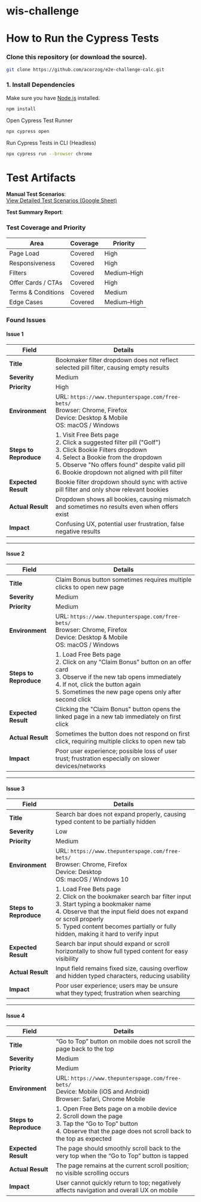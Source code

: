 # wis-challenge

# How to Run the Cypress Tests

### Clone this repository (or download the source).

```bash
git clone https://github.com/acorzog/e2e-challenge-calc.git
```

### 1. Install Dependencies

Make sure you have [Node.js](https://nodejs.org) installed.

```bash
npm install
```
Open Cypress Test Runner 
```bash
npx cypress open

```
Run Cypress Tests in CLI (Headless)
```bash
npx cypress run --browser chrome
```

# Test Artifacts

**Manual Test Scenarios**:  
  [View Detailed Test Scenarios (Google Sheet)](https://docs.google.com/spreadsheets/d/1k3rRGLq_4L8qlFXXAJ4cv30qcXvp9p1-0-TOLSkLwHw/edit?usp=sharing)

**Test Summary Report**:

### Test Coverage and Priority

| Area                   | Coverage     | Priority   |
|------------------------|--------------|------------|
| Page Load              | Covered   | High       |
| Responsiveness         | Covered   | High       |
| Filters                | Covered   | Medium–High|
| Offer Cards / CTAs     | Covered   | High       |
| Terms & Conditions     | Covered   | Medium     |
| Edge Cases             | Covered   | Medium–High|


### Found Issues

#### Issue 1

| **Field**          | **Details**                                                                                      |
|--------------------|------------------------------------------------------------------------------------------------|
| **Title**          | Bookmaker filter dropdown does not reflect selected pill filter, causing empty results          |
| **Severity**       | Medium                                                                                         |
| **Priority**       | High                                                                                           |
| **Environment**    | URL: `https://www.thepunterspage.com/free-bets/` <br>Browser: Chrome, Firefox <br>Device: Desktop & Mobile <br>OS: macOS / Windows |
| **Steps to Reproduce** | 1. Visit Free Bets page <br>2. Click a suggested filter pill ("Golf") <br>3. Click Bookie Filters dropdown <br>4. Select a Bookie from the dropdown <br>5. Observe "No offers found" despite valid pill <br>6. Bookie dropdown not aligned with pill filter |
| **Expected Result**  | Bookie filter dropdown should sync with active pill filter and only show relevant bookies|
| **Actual Result**    | Dropdown shows all bookies, causing mismatch and sometimes no results even when offers exist    |
| **Impact**           | Confusing UX, potential user frustration, false negative results                                |

---
#### Issue 2

| **Field**          | **Details**                                                                                      |
|--------------------|------------------------------------------------------------------------------------------------|
| **Title**          | Claim Bonus button sometimes requires multiple clicks to open new page                          |
| **Severity**       | Medium                                                                                         |
| **Priority**       | Medium                                                                                           |
| **Environment**    | URL: `https://www.thepunterspage.com/free-bets/` <br>Browser: Chrome, Firefox <br>Device: Desktop & Mobile <br>OS: macOS / Windows|
| **Steps to Reproduce** | 1. Load Free Bets page <br>2. Click on any "Claim Bonus" button on an offer card <br>3. Observe if the new tab opens immediately <br>4. If not, click the button again <br>5. Sometimes the new page opens only after second click |
| **Expected Result**  | Clicking the "Claim Bonus" button opens the linked page in a new tab immediately on first click |
| **Actual Result**    | Sometimes the button does not respond on first click, requiring multiple clicks to open new tab |
| **Impact**           | Poor user experience; possible loss of user trust; frustration especially on slower devices/networks |

---
#### Issue 3

| **Field**          | **Details**                                                                                      |
|--------------------|------------------------------------------------------------------------------------------------|
| **Title**          | Search bar does not expand properly, causing typed content to be partially hidden               |
| **Severity**       | Low                                                                                            |
| **Priority**       | Medium                                                                                         |
| **Environment**    | URL: `https://www.thepunterspage.com/free-bets/` <br>Browser: Chrome, Firefox <br>Device: Desktop <br>OS: macOS / Windows 10 |
| **Steps to Reproduce** | 1. Load Free Bets page <br>2. Click on the bookmaker search bar filter input <br>3. Start typing a bookmaker name <br>4. Observe that the input field does not expand or scroll properly <br>5. Typed content becomes partially or fully hidden, making it hard to verify input |
| **Expected Result**  | Search bar input should expand or scroll horizontally to show full typed content for easy visibility |
| **Actual Result**    | Input field remains fixed size, causing overflow and hidden typed characters, reducing usability |
| **Impact**           | Poor user experience; users may be unsure what they typed; frustration when searching |

---
#### Issue 4

| **Field**           | **Details**                                                                                     |
|---------------------|------------------------------------------------------------------------------------------------|
| **Title**           | “Go to Top” button on mobile does not scroll the page back to the top                           |
| **Severity**        | Medium                                                                                         |
| **Priority**        | Medium                                                                                         |
| **Environment**     | URL: `https://www.thepunterspage.com/free-bets/` <br>Device: Mobile (iOS and Android) <br>Browser: Safari, Chrome Mobile |
| **Steps to Reproduce** | 1. Open Free Bets page on a mobile device <br>2. Scroll down the page <br>3. Tap the “Go to Top” button <br>4. Observe that the page does not scroll back to the top as expected |
| **Expected Result**   | The page should smoothly scroll back to the very top when the “Go to Top” button is tapped     |
| **Actual Result**     | The page remains at the current scroll position; no visible scrolling occurs                    |
| **Impact**            | User cannot quickly return to top; negatively affects navigation and overall UX on mobile     |
